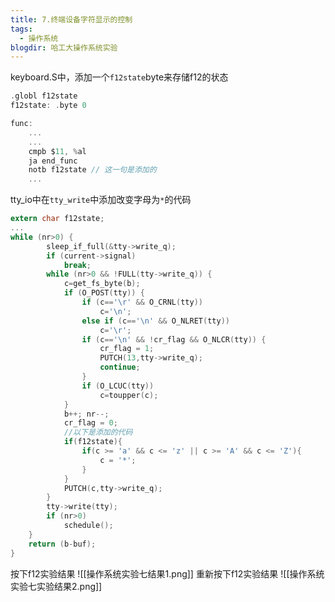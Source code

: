 ```yaml
---
title: 7.终端设备字符显示的控制
tags:
  - 操作系统
blogdir: 哈工大操作系统实验
---
```

keyboard.S中，添加一个`f12state`byte来存储f12的状态
```c
.globl f12state
f12state: .byte 0

func:
	...
	...
	cmpb $11, %al
	ja end_func
	notb f12state // 这一句是添加的
	...
```

tty_io中在`tty_write`中添加改变字母为`*`的代码
```c
extern char f12state;
...
while (nr>0) {
		sleep_if_full(&tty->write_q);
		if (current->signal)
			break;
		while (nr>0 && !FULL(tty->write_q)) {
			c=get_fs_byte(b);
			if (O_POST(tty)) {
				if (c=='\r' && O_CRNL(tty))
					c='\n';
				else if (c=='\n' && O_NLRET(tty))
					c='\r';
				if (c=='\n' && !cr_flag && O_NLCR(tty)) {
					cr_flag = 1;
					PUTCH(13,tty->write_q);
					continue;
				}
				if (O_LCUC(tty))
					c=toupper(c);
			}
			b++; nr--;
			cr_flag = 0;
			//以下是添加的代码
			if(f12state){
				if(c >= 'a' && c <= 'z' || c >= 'A' && c <= 'Z'){
					c = '*';
				}
			}
			PUTCH(c,tty->write_q);
		}
		tty->write(tty);
		if (nr>0)
			schedule();
	}
	return (b-buf);
}
```
按下f12实验结果
![[操作系统实验七结果1.png]]
重新按下f12实验结果
![[操作系统实验七实验结果2.png]]